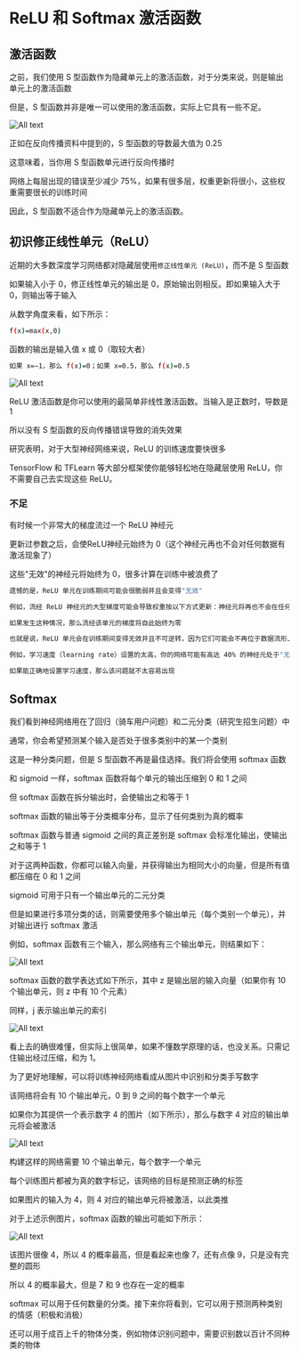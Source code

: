 # ReLU 和 Softmax 激活函数

## 激活函数

之前，我们使用 S 型函数作为隐藏单元上的激活函数，对于分类来说，则是输出单元上的激活函数

但是，S 型函数并非是唯一可以使用的激活函数，实际上它具有一些不足。

![All text](http://ww1.sinaimg.cn/large/dc05ba18gy1fnlqj9b2gyj20l109tq3q.jpg)

正如在反向传播资料中提到的，S 型函数的导数最大值为 0.25

这意味着，当你用 S 型函数单元进行反向传播时

网络上每层出现的错误至少减少 75%，如果有很多层，权重更新将很小，这些权重需要很长的训练时间

因此，S 型函数不适合作为隐藏单元上的激活函数。

## 初识修正线性单元（ReLU）

近期的大多数深度学习网络都对隐藏层使用`修正线性单元 (ReLU)`，而不是 S 型函数

如果输入小于 0，修正线性单元的输出是 0，原始输出则相反。即如果输入大于 0，则输出等于输入

从数学角度来看，如下所示：

```bash
f(x)=max(x,0)
```

函数的输出是输入值 x 或 0（取较大者）

```bash
如果 x=−1，那么 f(x)=0；如果 x=0.5，那么 f(x)=0.5
```

![All text](http://ww1.sinaimg.cn/large/dc05ba18gy1fnlqlltrq3j20kz0gv0t0.jpg)

ReLU 激活函数是你可以使用的最简单非线性激活函数。当输入是正数时，导数是 1

所以没有 S 型函数的反向传播错误导致的消失效果

研究表明，对于大型神经网络来说，ReLU 的训练速度要快很多

TensorFlow 和 TFLearn 等大部分框架使你能够轻松地在隐藏层使用 ReLU，你不需要自己去实现这些 ReLU。

### 不足

有时候一个非常大的梯度流过一个 ReLU 神经元

更新过参数之后，会使ReLU神经元始终为 0（这个神经元再也不会对任何数据有激活现象了）

这些"无效"的神经元将始终为 0，很多计算在训练中被浪费了

```bash
遗憾的是，ReLU 单元在训练期间可能会很脆弱并且会变得"无效"

例如，流经 ReLU 神经元的大型梯度可能会导致权重按以下方式更新：神经元将再也不会在任何数据点上激活

如果发生这种情况，那么流经该单元的梯度将自此始终为零

也就是说，ReLU 单元会在训练期间变得无效并且不可逆转，因为它们可能会不再位于数据流形上

例如，学习速度（learning rate）设置的太高，你的网络可能有高达 40% 的神经元处于"无效"状态（即神经元在整个训练数据集上从未激活）

如果能正确地设置学习速度，那么该问题就不太容易出现
```

## Softmax

我们看到神经网络用在了回归（骑车用户问题）和二元分类（研究生招生问题）中

通常，你会希望预测某个输入是否处于很多类别中的某一个类别

这是一种分类问题，但是 S 型函数不再是最佳选择。我们将会使用 softmax 函数

和 sigmoid 一样，softmax 函数将每个单元的输出压缩到 0 和 1 之间

但 softmax 函数在拆分输出时，会使输出之和等于 1

softmax 函数的输出等于分类概率分布，显示了任何类别为真的概率

softmax 函数与普通 sigmoid 之间的真正差别是 softmax 会标准化输出，使输出之和等于 1

对于这两种函数，你都可以输入向量，并获得输出为相同大小的向量，但是所有值都压缩在 0 和 1 之间

sigmoid 可用于只有一个输出单元的二元分类

但是如果进行多项分类的话，则需要使用多个输出单元（每个类别一个单元），并对输出进行 softmax 激活

例如，softmax 函数有三个输入，那么网络有三个输出单元，则结果如下：

![All text](http://ww1.sinaimg.cn/large/dc05ba18gy1fnlqxt9qixj20ld045wel.jpg)

softmax 函数的数学表达式如下所示，其中 z 是输出层的输入向量（如果你有 10 个输出单元，则 z 中有 10 个元素）

同样，j 表示输出单元的索引

![All text](http://ww1.sinaimg.cn/large/dc05ba18gy1fnlqycmx72j20m002ua9y.jpg)

看上去的确很难懂，但实际上很简单，如果不懂数学原理的话，也没关系。只需记住输出经过压缩，和为 1。

为了更好地理解，可以将训练神经网络看成从图片中识别和分类手写数字

该网络将会有 10 个输出单元，0 到 9 之间的每个数字一个单元

如果你为其提供一个表示数字 4 的图片（如下所示），那么与数字 4 对应的输出单元将会被激活

![All text](http://ww1.sinaimg.cn/large/dc05ba18gy1fnlqyw667rj20ko09o3yf.jpg)

构建这样的网络需要 10 个输出单元，每个数字一个单元

每个训练图片都被为真的数字标记，该网络的目标是预测正确的标签

如果图片的输入为 4，则 4 对应的输出单元将被激活，以此类推

对于上述示例图片，softmax 函数的输出可能如下所示：

![All text](http://ww1.sinaimg.cn/large/dc05ba18gy1fnlqzd2t40j20k209aaa8.jpg)

该图片很像 4，所以 4 的概率最高，但是看起来也像 7，还有点像 9，只是没有完整的圆形

所以 4 的概率最大，但是 7 和 9 也存在一定的概率

softmax 可以用于任何数量的分类。接下来你将看到，它可以用于预测两种类别的情感（积极和消极）

还可以用于成百上千的物体分类，例如物体识别问题中，需要识别数以百计不同种类的物体